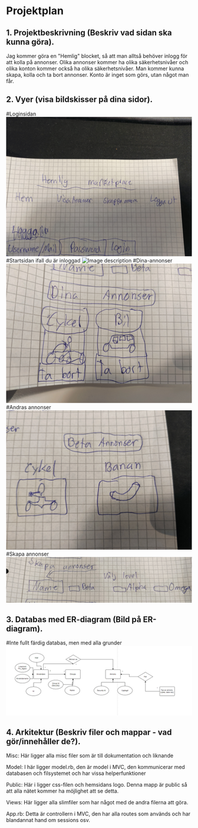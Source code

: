 # Projektplan

## 1. Projektbeskrivning (Beskriv vad sidan ska kunna göra).
Jag kommer göra en "Hemlig" blocket, så att man alltså behöver inlogg för att kolla på annonser. Olika annonser kommer ha olika säkerhetsnivåer och olika konton kommer också ha olika säkerhetsnivåer. Man kommer kunna skapa, kolla och ta bort annonser. Konto är inget som görs, utan något man får.
## 2. Vyer (visa bildskisser på dina sidor).
#Loginsidan
![Image description](misc\Skisser\Login-page.jpg)
#Startsidan ifall du är inloggad
![Image description](misc\Skisser\Visa-annonser-olika-nivåer-av-security.jpg)
#Dina-annonser
![Image description](misc\Skisser\Dina-annonser.jpg)
#Andras annonser
![Image description](misc\Skisser\Andras-annonser(Beta).jpg)
#Skapa annonser
![Image description](misc\Skisser\Skapa-annonser.jpg)
## 3. Databas med ER-diagram (Bild på ER-diagram).
#Inte fullt färdig databas, men med alla grunder
![Image description](misc\ER-Diagram\5da85290f4a3392e28227a41337a05db.png)
## 4. Arkitektur (Beskriv filer och mappar - vad gör/innehåller de?).
Misc:
Här ligger alla misc filer som är till dokumentation och liknande

Model: 
I här ligger model.rb, den är model i MVC, den kommunicerar med databasen och filsystemet och har vissa helperfunktioner

Public: Här i ligger css-filen och hemsidans logo. Denna mapp är public så att alla nätet kommer ha möjlighet att se detta.

Views:
Här ligger alla slimfiler som har något med de andra filerna att göra.

App.rb:
Detta är controllern i MVC, den har alla routes som används och har blandannat hand om sessions osv.


